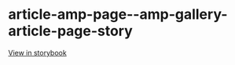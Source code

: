 # article-amp-page--amp-gallery-article-page-story

[View in storybook](https://raw.githack.com/Independent-Digital-News-and-Media-Ltd/standard-pwamp-sb/PR-316-sb/index.html?path=/story/article-amp-page--amp-gallery-article-page-story)